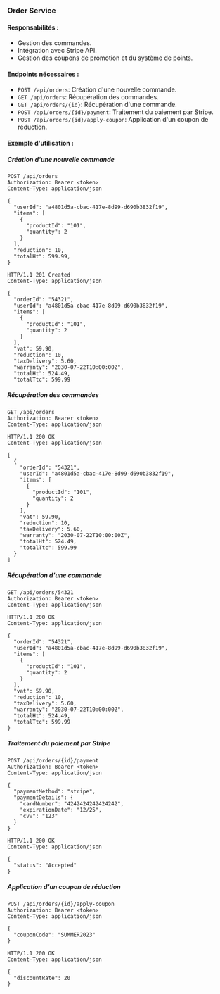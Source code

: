 ### Order Service

#### Responsabilités :
- Gestion des commandes.
- Intégration avec Stripe API.
- Gestion des coupons de promotion et du système de points.

#### Endpoints nécessaires :
- `POST /api/orders`: Création d'une nouvelle commande.
- `GET /api/orders`: Récupération des commandes.
- `GET /api/orders/{id}`: Récupération d'une commande.
- `POST /api/orders/{id}/payment`: Traitement du paiement par Stripe.
- `POST /api/orders/{id}/apply-coupon`: Application d'un coupon de réduction.

#### Exemple d'utilisation :

##### Création d'une nouvelle commande
```http
POST /api/orders
Authorization: Bearer <token>
Content-Type: application/json

{
  "userId": "a4801d5a-cbac-417e-8d99-d690b3832f19",
  "items": [
    {
      "productId": "101",
      "quantity": 2
    }
  ],
  "reduction": 10,
  "totalHt": 599.99,
}

HTTP/1.1 201 Created
Content-Type: application/json

{
  "orderId": "54321",
  "userId": "a4801d5a-cbac-417e-8d99-d690b3832f19",
  "items": [
    {
      "productId": "101",
      "quantity": 2
    }
  ],
  "vat": 59.90,
  "reduction": 10,
  "taxDelivery": 5.60,
  "warranty": "2030-07-22T10:00:00Z",
  "totalHt": 524.49,
  "totalTtc": 599.99
```

##### Récupération des commandes
```http
GET /api/orders
Authorization: Bearer <token>
Content-Type: application/json

HTTP/1.1 200 OK
Content-Type: application/json

[
  {
    "orderId": "54321",
    "userId": "a4801d5a-cbac-417e-8d99-d690b3832f19",
    "items": [
      {
        "productId": "101",
        "quantity": 2
      }
    ],
    "vat": 59.90,
    "reduction": 10,
    "taxDelivery": 5.60,
    "warranty": "2030-07-22T10:00:00Z",
    "totalHt": 524.49,
    "totalTtc": 599.99
  }
]
```

##### Récupération d'une commande
```http
GET /api/orders/54321
Authorization: Bearer <token>
Content-Type: application/json

HTTP/1.1 200 OK
Content-Type: application/json

{
  "orderId": "54321",
  "userId": "a4801d5a-cbac-417e-8d99-d690b3832f19",
  "items": [
    {
      "productId": "101",
      "quantity": 2
    }
  ],
  "vat": 59.90,
  "reduction": 10,
  "taxDelivery": 5.60,
  "warranty": "2030-07-22T10:00:00Z",
  "totalHt": 524.49,
  "totalTtc": 599.99
}

```

##### Traitement du paiement par Stripe
```http
POST /api/orders/{id}/payment
Authorization: Bearer <token>
Content-Type: application/json

{
  "paymentMethod": "stripe",
  "paymentDetails": {
    "cardNumber": "4242424242424242",
    "expirationDate": "12/25",
    "cvv": "123"
  }
}

HTTP/1.1 200 OK
Content-Type: application/json

{
  "status": "Accepted"
}
```

##### Application d'un coupon de réduction
```http
POST /api/orders/{id}/apply-coupon
Authorization: Bearer <token>
Content-Type: application/json

{
  "couponCode": "SUMMER2023"
}

HTTP/1.1 200 OK
Content-Type: application/json

{
  "discountRate": 20
}
```